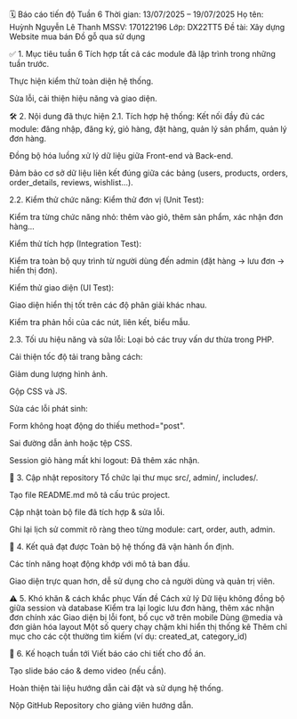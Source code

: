 🗓️ Báo cáo tiến độ Tuần 6
Thời gian: 13/07/2025 – 19/07/2025
Họ tên: Huỳnh Nguyễn Lê Thanh
MSSV: 170122196
Lớp: DX22TT5
Đề tài: Xây dựng Website mua bán Đồ gỗ qua sử dụng

✅ 1. Mục tiêu tuần 6
Tích hợp tất cả các module đã lập trình trong những tuần trước.

Thực hiện kiểm thử toàn diện hệ thống.

Sửa lỗi, cải thiện hiệu năng và giao diện.

🛠 2. Nội dung đã thực hiện
2.1. Tích hợp hệ thống:
Kết nối đầy đủ các module: đăng nhập, đăng ký, giỏ hàng, đặt hàng, quản lý sản phẩm, quản lý đơn hàng.

Đồng bộ hóa luồng xử lý dữ liệu giữa Front-end và Back-end.

Đảm bảo cơ sở dữ liệu liên kết đúng giữa các bảng (users, products, orders, order_details, reviews, wishlist...).

2.2. Kiểm thử chức năng:
Kiểm thử đơn vị (Unit Test):

Kiểm tra từng chức năng nhỏ: thêm vào giỏ, thêm sản phẩm, xác nhận đơn hàng...

Kiểm thử tích hợp (Integration Test):

Kiểm tra toàn bộ quy trình từ người dùng đến admin (đặt hàng → lưu đơn → hiển thị đơn).

Kiểm thử giao diện (UI Test):

Giao diện hiển thị tốt trên các độ phân giải khác nhau.

Kiểm tra phản hồi của các nút, liên kết, biểu mẫu.

2.3. Tối ưu hiệu năng và sửa lỗi:
Loại bỏ các truy vấn dư thừa trong PHP.

Cải thiện tốc độ tải trang bằng cách:

Giảm dung lượng hình ảnh.

Gộp CSS và JS.

Sửa các lỗi phát sinh:

Form không hoạt động do thiếu method="post".

Sai đường dẫn ảnh hoặc tệp CSS.

Session giỏ hàng mất khi logout: Đã thêm xác nhận.

📁 3. Cập nhật repository
Tổ chức lại thư mục src/, admin/, includes/.

Tạo file README.md mô tả cấu trúc project.

Cập nhật toàn bộ file đã tích hợp & sửa lỗi.

Ghi lại lịch sử commit rõ ràng theo từng module: cart, order, auth, admin.

📝 4. Kết quả đạt được
Toàn bộ hệ thống đã vận hành ổn định.

Các tính năng hoạt động khớp với mô tả ban đầu.

Giao diện trực quan hơn, dễ sử dụng cho cả người dùng và quản trị viên.

⚠️ 5. Khó khăn & cách khắc phục
Vấn đề	Cách xử lý
Dữ liệu không đồng bộ giữa session và database	Kiểm tra lại logic lưu đơn hàng, thêm xác nhận đơn chính xác
Giao diện bị lỗi font, bố cục vỡ trên mobile	Dùng @media và đơn giản hóa layout
Một số query chạy chậm khi hiển thị thống kê	Thêm chỉ mục cho các cột thường tìm kiếm (ví dụ: created_at, category_id)

🎯 6. Kế hoạch tuần tới
Viết báo cáo chi tiết cho đồ án.

Tạo slide báo cáo & demo video (nếu cần).

Hoàn thiện tài liệu hướng dẫn cài đặt và sử dụng hệ thống.

Nộp GitHub Repository cho giảng viên hướng dẫn.